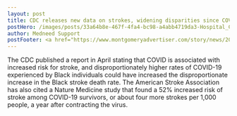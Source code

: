 ```yaml
---
layout: post
title: CDC releases new data on strokes, widening disparities since COVID-19 pandemic
postHero: /images/posts/33a64b8e-467f-4fa4-bc98-a4abb4719da3-Hospital_COVID_edits-22.webp
author: Medneed Support
postFooter: <a href="https://www.montgomeryadvertiser.com/story/news/2023/05/18/stroke-death-rates-increased-during-the-covid-19-pandemic-cdc-says/70225489007/" target="_blank">Continue Reading</a> 
---
```

<!-- Excerpt here before second image below -->

The CDC published a report in April stating that COVID is associated with increased risk for stroke, and disproportionately higher rates of COVID-19 experienced by Black individuals could have increased the disproportionate increase in the Black stroke death rate. 
The American Stroke Association has also cited a Nature Medicine study that found a 52% increased risk of stroke among COVID-19 survivors, or about four more strokes per 1,000 people, a year after contracting the virus.
